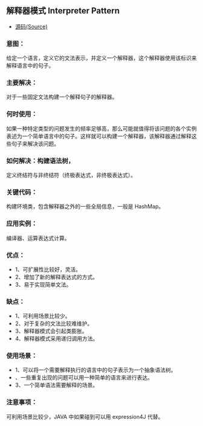 ## 解释器模式 Interpreter Pattern
- [源码(Source)](../interpreter)
### 意图：
给定一个语言，定义它的文法表示，并定义一个解释器，这个解释器使用该标识来解释语言中的句子。

### 主要解决：
对于一些固定文法构建一个解释句子的解释器。

### 何时使用：
如果一种特定类型的问题发生的频率足够高，那么可能就值得将该问题的各个实例表述为一个简单语言中的句子。这样就可以构建一个解释器，该解释器通过解释这些句子来解决该问题。

### 如何解决：构建语法树，
定义终结符与非终结符（终极表达式，非终极表达式）。

### 关键代码：
构建环境类，包含解释器之外的一些全局信息，一般是 HashMap。

### 应用实例：
编译器、运算表达式计算。

### 优点： 
- 1、可扩展性比较好，灵活。 
- 2、增加了新的解释表达式的方式。 
- 3、易于实现简单文法。

### 缺点： 
- 1、可利用场景比较少。 
- 2、对于复杂的文法比较难维护。 
- 3、解释器模式会引起类膨胀。 
- 4、解释器模式采用递归调用方法。

### 使用场景： 
- 1、可以将一个需要解释执行的语言中的句子表示为一个抽象语法树。 
- 、一些重复出现的问题可以用一种简单的语言来进行表达。 
- 3、一个简单语法需要解释的场景。

### 注意事项：
可利用场景比较少，JAVA 中如果碰到可以用 expression4J 代替。